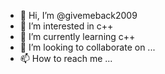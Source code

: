 - 👋 Hi, I’m @givemeback2009
- 👀 I’m interested in c++
- 🌱 I’m currently learning c++
- 💞️ I’m looking to collaborate on ...
- 📫 How to reach me ...

<!---
givemeback2009/givemeback2009 is a ✨ special ✨ repository because its `README.md` (this file) appears on your GitHub profile.
You can click the Preview link to take a look at your changes.
--->
